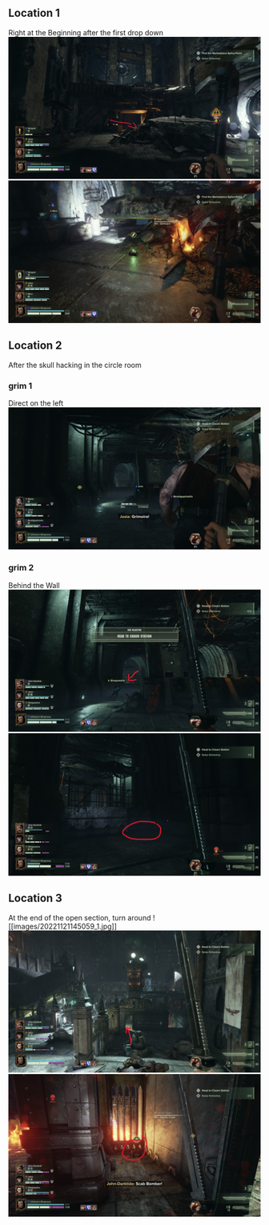 ## Location 1
Right at the Beginning after the first drop down
![](images/20221121153510_1_edit.jpg)
![](images/20221121153456_1.jpg)

## Location 2
After the skull hacking in the circle room 
### grim 1
Direct on the left
![](images/20221121210953_1.jpg)
### grim 2  
Behind the Wall 
![](images/20221121144734_1_edit.jpg)
![](images/20221121144845_1_edit.jpg)

## Location 3
At the end of the open section, turn around
![[images/20221121145059_1.jpg]]
![](images/20221121145114_1_edit.jpg)
![](images/20221121145045_1_edit.jpg)
